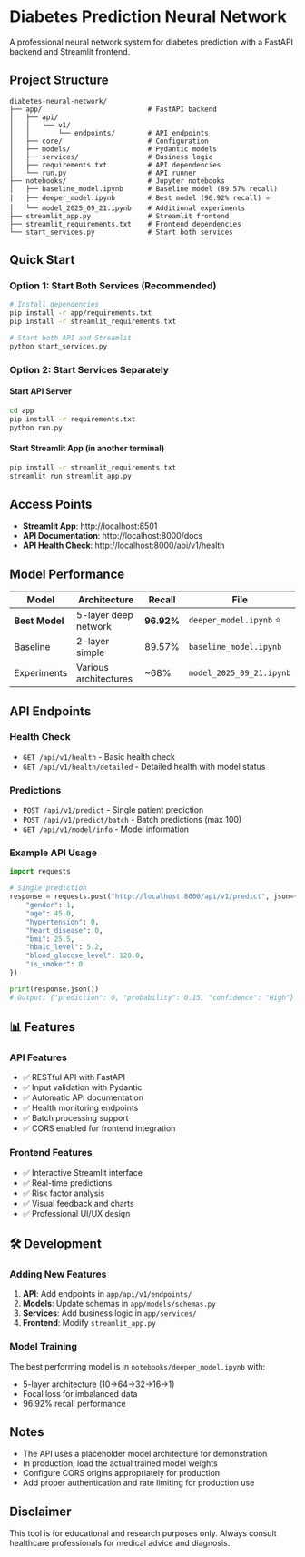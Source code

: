 # Diabetes Prediction Neural Network

A professional neural network system for diabetes prediction with a FastAPI backend and Streamlit frontend.

## Project Structure

```
diabetes-neural-network/
├── app/                          # FastAPI backend
│   ├── api/
│   │   └── v1/
│   │       └── endpoints/        # API endpoints
│   ├── core/                     # Configuration
│   ├── models/                   # Pydantic models
│   ├── services/                 # Business logic
│   ├── requirements.txt          # API dependencies
│   └── run.py                    # API runner
├── notebooks/                    # Jupyter notebooks
│   ├── baseline_model.ipynb      # Baseline model (89.57% recall)
│   ├── deeper_model.ipynb        # Best model (96.92% recall) ⭐
│   └── model_2025_09_21.ipynb    # Additional experiments
├── streamlit_app.py              # Streamlit frontend
├── streamlit_requirements.txt    # Frontend dependencies
└── start_services.py             # Start both services
```

## Quick Start

### Option 1: Start Both Services (Recommended)
```bash
# Install dependencies
pip install -r app/requirements.txt
pip install -r streamlit_requirements.txt

# Start both API and Streamlit
python start_services.py
```

### Option 2: Start Services Separately

#### Start API Server
```bash
cd app
pip install -r requirements.txt
python run.py
```

#### Start Streamlit App (in another terminal)
```bash
pip install -r streamlit_requirements.txt
streamlit run streamlit_app.py
```

## Access Points

- **Streamlit App**: http://localhost:8501
- **API Documentation**: http://localhost:8000/docs
- **API Health Check**: http://localhost:8000/api/v1/health

## Model Performance

| Model | Architecture | Recall | File |
|-------|-------------|--------|------|
| **Best Model** | 5-layer deep network | **96.92%** | `deeper_model.ipynb` ⭐ |
| Baseline | 2-layer simple | 89.57% | `baseline_model.ipynb` |
| Experiments | Various architectures | ~68% | `model_2025_09_21.ipynb` |

## API Endpoints

### Health Check
- `GET /api/v1/health` - Basic health check
- `GET /api/v1/health/detailed` - Detailed health with model status

### Predictions
- `POST /api/v1/predict` - Single patient prediction
- `POST /api/v1/predict/batch` - Batch predictions (max 100)
- `GET /api/v1/model/info` - Model information

### Example API Usage

```python
import requests

# Single prediction
response = requests.post("http://localhost:8000/api/v1/predict", json={
    "gender": 1,
    "age": 45.0,
    "hypertension": 0,
    "heart_disease": 0,
    "bmi": 25.5,
    "hba1c_level": 5.2,
    "blood_glucose_level": 120.0,
    "is_smoker": 0
})

print(response.json())
# Output: {"prediction": 0, "probability": 0.15, "confidence": "High"}
```

## 📊 Features

### API Features
- ✅ RESTful API with FastAPI
- ✅ Input validation with Pydantic
- ✅ Automatic API documentation
- ✅ Health monitoring endpoints
- ✅ Batch processing support
- ✅ CORS enabled for frontend integration

### Frontend Features
- ✅ Interactive Streamlit interface
- ✅ Real-time predictions
- ✅ Risk factor analysis
- ✅ Visual feedback and charts
- ✅ Professional UI/UX design

## 🛠️ Development

### Adding New Features
1. **API**: Add endpoints in `app/api/v1/endpoints/`
2. **Models**: Update schemas in `app/models/schemas.py`
3. **Services**: Add business logic in `app/services/`
4. **Frontend**: Modify `streamlit_app.py`

### Model Training
The best performing model is in `notebooks/deeper_model.ipynb` with:
- 5-layer architecture (10→64→32→16→1)
- Focal loss for imbalanced data
- 96.92% recall performance

## Notes

- The API uses a placeholder model architecture for demonstration
- In production, load the actual trained model weights
- Configure CORS origins appropriately for production
- Add proper authentication and rate limiting for production use

## Disclaimer

This tool is for educational and research purposes only. Always consult healthcare professionals for medical advice and diagnosis.

